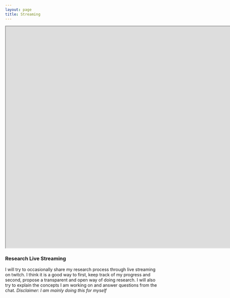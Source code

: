 ```yaml
---
layout: page
title: Streaming
---
```


<iframe
    src="https://player.twitch.tv/?channel=lucasmaes_&parent=127.0.0.1&muted=true"
    height=720
    width=1980
    allowfullscreen>
</iframe>

### Research Live Streaming

I will try to occasionally share my research process through live streaming on twitch. I think it is a good way to first, keep track of my progress and second, propose a transparent and open way of doing research. I will also try to explain the concepts I am working on and answer questions from the chat. *Disclaimer: I am mainly doing this for myself*

   